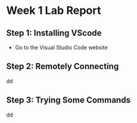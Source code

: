 # Week 1 Lab Report
## Step 1: Installing VScode
* Go to the Visual Studio Code website 

## Step 2: Remotely Connecting
dd

## Step 3: Trying Some Commands
dd
